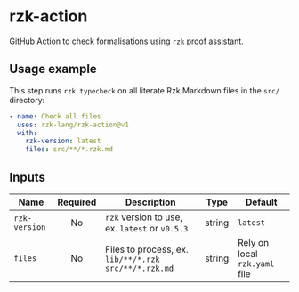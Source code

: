 # rzk-action

GitHub Action to check formalisations using [`rzk` proof assistant](https://github.com/fizruk/rzk).

## Usage example

This step runs `rzk typecheck` on all literate Rzk Markdown files in the `src/` directory:

```yml
- name: Check all files
  uses: rzk-lang/rzk-action@v1
  with:
    rzk-version: latest
    files: src/**/*.rzk.md
```

## Inputs

| Name          | Required | Description                                          | Type   | Default                        |
| ------------- | :------: | ---------------------------------------------------- | ------ | ------------------------------ |
| `rzk-version` |    No    | `rzk` version to use, ex. `latest` or `v0.5.3`       | string | `latest`                       |
| `files`       |    No    | Files to process, ex. `lib/**/*.rzk src/**/*.rzk.md` | string | Rely on local `rzk.yaml` file  |
